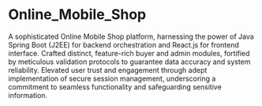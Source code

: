 # Online_Mobile_Shop
A sophisticated Online Mobile Shop platform, harnessing the power of Java Spring Boot (J2EE) for backend orchestration and React.js for frontend interface. Crafted distinct, feature-rich buyer and admin modules, fortified by meticulous validation protocols to guarantee data accuracy and system reliability. Elevated user trust and engagement through adept implementation of secure session management, underscoring a commitment to seamless functionality and safeguarding sensitive information.

